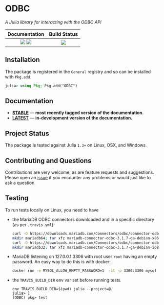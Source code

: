 
# ODBC

*A Julia library for interacting with the ODBC API*

| **Documentation**                                                               | **Build Status**                |
|:-------------------------------------------------------------------------------:|:-------------------------------:|
| [![][docs-stable-img]][docs-stable-url] [![][docs-latest-img]][docs-latest-url] | [![][codecov-img]][codecov-url] |


## Installation

The package is registered in the `General` registry and so can be installed with `Pkg.add`.

```julia
julia> using Pkg; Pkg.add("ODBC")
```

## Documentation

- [**STABLE**][docs-stable-url] &mdash; **most recently tagged version of the documentation.**
- [**LATEST**][docs-latest-url] &mdash; **in-development version of the documentation.**

## Project Status

The package is tested against Julia `1.3+` on Linux, OSX, and Windows.

## Contributing and Questions

Contributions are very welcome, as are feature requests and suggestions. Please open an
[issue][issues-url] if you encounter any problems or would just like to ask a question.



[docs-latest-img]: https://img.shields.io/badge/docs-latest-blue.svg
[docs-latest-url]: https://juliadatabases.org/ODBC.jl/latest

[docs-stable-img]: https://img.shields.io/badge/docs-stable-blue.svg
[docs-stable-url]: https://juliadatabases.org/ODBC.jl/stable

[codecov-img]: https://codecov.io/gh/JuliaDatabases/ODBC.jl/branch/master/graph/badge.svg
[codecov-url]: https://codecov.io/gh/JuliaDatabases/ODBC.jl

[issues-url]: https://github.com/JuliaDatabases/ODBC.jl/issues

## Testing

To run tests locally on Linux, you need to have
  - the MariaDB ODBC connectors downloaded and in a specific directory (as per `.travis.yml`):
    ```sh
    curl -O https://downloads.mariadb.com/Connectors/odbc/connector-odbc-3.1.7/mariadb-connector-odbc-3.1.7-ga-debian-x86_64.tar.gz
    mkdir mariadb64; tar xfz mariadb-connector-odbc-3.1.7-ga-debian-x86_64.tar.gz -C mariadb64
    curl -O https://downloads.mariadb.com/Connectors/odbc/connector-odbc-3.1.7/mariadb-connector-odbc-3.1.7-ga-debian-i686.tar.gz
    mkdir mariadb32; tar xfz mariadb-connector-odbc-3.1.7-ga-debian-i686.tar.gz -C mariadb32MySQL
    ```
  - MariaDB listening on 127.0.0.1:3306 with root user `root` having an empty password. An easy way to do this is with docker:
    ```sh
    docker run -e MYSQL_ALLOW_EMPTY_PASSWORD=1  -it -p 3306:3306 mysql
    ```

  - the `TRAVIS_BUILD_DIR` env var set before running tests.
    ```
    env TRAVIS_BUILD_DIR=$(pwd) julia --project=@.
    julia> ]
    (ODBC) pkg> test
    ```
